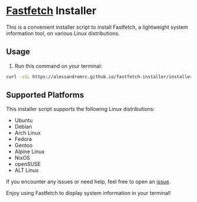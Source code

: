 # [Fastfetch](https://github.com/fastfetch-cli/fastfetch) Installer

This is a convenient installer script to install Fastfetch, a lightweight system information tool, on various Linux distributions.

## Usage
1. Run this command on your terminal:
```bash
curl -sSL https://alessandromrc.github.io/fastfetch-installer/installer.sh | bash
```
## Supported Platforms

This installer script supports the following Linux distributions:

- Ubuntu
- Debian
- Arch Linux
- Fedora
- Gentoo
- Alpine Linux
- NixOS
- openSUSE
- ALT Linux

If you encounter any issues or need help, feel free to open an [issue](https://github.com/alessandromrc/fastfetch-installer/issues).

Enjoy using Fastfetch to display system information in your terminal!
